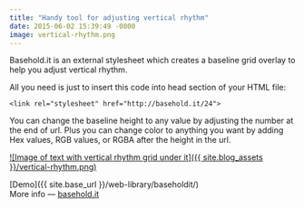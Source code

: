 ```yaml
---
title: "Handy tool for adjusting vertical rhythm"
date: 2015-06-02 15:39:49 -0800
image: vertical-rhythm.png
---
```

Basehold.it is an external stylesheet which creates a baseline grid overlay to help you adjust vertical rhythm.

All you need is just to insert this code into head section of your HTML file:

```
<link rel="stylesheet" href="http://basehold.it/24">
```

You can change the baseline height to any value by adjusting the number at the end of url.
Plus you can change color to anything you want by adding Hex values, RGB values, or RGBA after the height in the url.

[![Image of text with vertical rhythm grid under it]({{ site.blog_assets }}/vertical-rhythm.png)](http://katyaskvo.com/web-library/baseholdit/ "Demo")

[Demo]({{ site.base_url }}/web-library/baseholdit/)  
More info — [basehold.it](http://basehold.it/)
